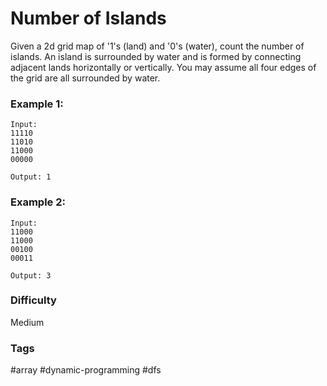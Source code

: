# Number of Islands

Given a 2d grid map of '1's (land) and '0's (water), count the number of
islands. An island is surrounded by water and is formed by connecting
adjacent lands horizontally or vertically. You may assume all four edges
of the grid are all surrounded by water.

### Example 1:

```
Input:
11110
11010
11000
00000

Output: 1
```

### Example 2:

```
Input:
11000
11000
00100
00011

Output: 3
```

### Difficulty

Medium

### Tags

#array #dynamic-programming #dfs
